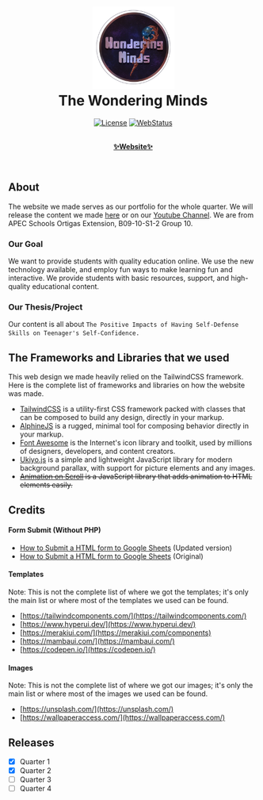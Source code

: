 <div align="center">
  <h1>
    <img width="165" src="./img/teamlogo.png" alt="teamlogo.png">
    <br>
    The Wondering Minds</h1>
  <p>

[![License](https://img.shields.io/github/license/LeonardAu/TheWonderingMinds_Website?label=LICENSE)](https://github.com/LeonardAu/LL-Website_Group10_v2/blob/master/LICENSE)
[![WebStatus](https://img.shields.io/website?down_color=red&down_message=offline&label=website%20status&logo=vercel&up_color=green&up_message=online&url=https%3A%2F%2Fthewonderingminds.vercel.app%2F)](https://thewonderingminds.vercel.app/)
  
  </p>
  <p>
    <a href="https://thewonderingminds.vercel.app/" target="_blank" rel="noopener noreferrer">
    <br>
    <b>✨Website✨</b></a> <br>
    
  </p>
</div>
<br>

## About
The website we made serves as our portfolio for the whole quarter. We will release the content we made [here](https://thewonderingminds.vercel.app/) or on our [Youtube Channel](https://www.youtube.com/@school_purposes). We are from APEC Schools Ortigas Extension, B09-10-S1-2 Group 10. 

### Our Goal
We want to provide students with quality education online. We use the new technology available, and employ fun ways to make learning fun and interactive. We provide students with basic resources, support, and high-quality educational content.

### Our Thesis/Project
Our content is all about `The Positive Impacts of Having Self-Defense Skills on Teenager's Self-Confidence.`


## The Frameworks and Libraries that we used
This web design we made heavily relied on the TailwindCSS framework. Here is the complete list of frameworks and libraries on how the website was made. 
- [TailwindCSS](https://tailwindcss.com/) is a utility-first CSS framework packed with classes that can be composed to build any design, directly in your markup.
- [AlphineJS](https://alpinejs.dev/) is a rugged, minimal tool for composing behavior directly in your markup.
- [Font Awesome](https://fontawesome.com/) is the Internet's icon library and toolkit, used by millions of designers, developers, and content creators.
- [Ukiyo.js](https://github.com/yitengjun/ukiyo-js) is a simple and lightweight JavaScript library for modern background parallax, with support for picture elements and any images.
- ~~[Animation on Scroll](https://github.com/michalsnik/aos) is a JavaScript library that adds animation to HTML elements easily.~~


## Credits

#### Form Submit (Without PHP)
- [How to Submit a HTML form to Google Sheets](https://github.com/levinunnink/html-form-to-google-sheet) (Updated version) 
- [How to Submit a HTML form to Google Sheets](https://github.com/jamiewilson/form-to-google-sheets) (Original) 

#### Templates 
Note: This is not the complete list of where we got the templates; it's only the main list or where most of the templates we used can be found.
- [https://tailwindcomponents.com/](https://tailwindcomponents.com/)
- [https://www.hyperui.dev/](https://www.hyperui.dev/)
- [https://merakiui.com/](https://merakiui.com/components) 
- [https://mambaui.com/](https://mambaui.com/) 
- [https://codepen.io/](https://codepen.io/) 

#### Images
Note: This is not the complete list of where we got our images; it's only the main list or where most of the images we used can be found.
- [https://unsplash.com/](https://unsplash.com/)
- [https://wallpaperaccess.com/](https://wallpaperaccess.com/)

## Releases
- [x] Quarter 1
- [x] Quarter 2
- [ ] Quarter 3
- [ ] Quarter 4

<br>
